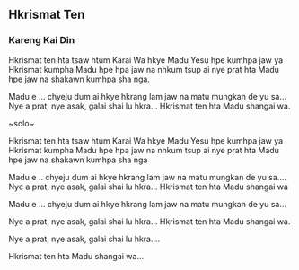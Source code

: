 ## Hkrismat Ten

### Kareng Kai Din

Hkrismat ten hta tsaw htum Karai Wa
hkye Madu Yesu hpe kumhpa jaw ya
Hkrismat kumpha Madu hpe hpa jaw na
nhkum tsup ai nye prat hta
Madu hpe jaw na shakawn kumhpa sha nga.

Madu e ... chyeju dum ai
hkye hkrang lam jaw na matu
mungkan de yu sa...
Nye a prat, nye asak,
galai shai lu hkra...
Hkrismat ten hta Madu shangai wa.

~solo~

Hkrismat ten hta tsaw htum Karai Wa
hkye Madu Yesu hpe kumhpa jaw ya
Hkrismat kumpha Madu hpe hpa jaw na
nhkum tsup ai nye prat hta
Madu hpe jaw na shakawn kumhpa sha nga

Madu e .. chyeju dum ai
hkye hkrang lam jaw na matu
mungkan de yu sa....
Nye a prat, nye asak,
galai shai lu hkra...
Hkrismat ten hta Madu shangai wa

Madu e ... chyeju dum ai
hkye hkrang lam jaw na matu
mungkan de yu sa...

Nye a prat, nye asak,
galai shai lu hkra...
Hkrismat ten hta Madu shangai wa.

Nye a prat, nye asak,
galai shai lu hkra....

Hkrismat ten hta Madu shangai wa...
